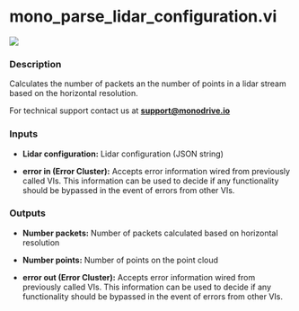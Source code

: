 # mono_parse_lidar_configuration.vi

<p class="img_container">
<img class="lg_img" src="../mono_parse_lidar_configuration.png"/>
</p>

### Description

Calculates the number of packets an the number of points in a lidar stream based on the horizontal resolution.

For technical support contact us at <b>support@monodrive.io</b> 

### Inputs

- **Lidar configuration:**  Lidar configuration (JSON string)
 

- **error in (Error Cluster):** Accepts error information wired from previously called VIs. This information can be used to decide if any functionality should be bypassed in the event of errors from other VIs. 

### Outputs

- **Number packets:**  Number of packets calculated based on horizontal resolution
 

- **Number points:**  Number of  points on the point cloud
 

- **error out (Error Cluster):** Accepts error information wired from previously called VIs. This information can be used to decide if any functionality should be bypassed in the event of errors from other VIs. 

<p>&nbsp;</p>
